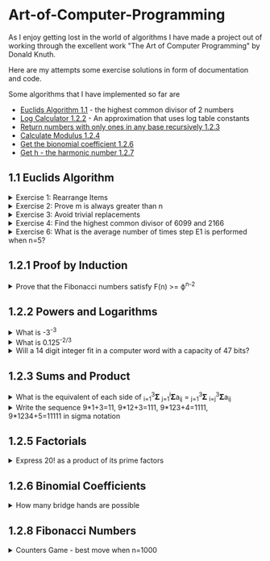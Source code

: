 # Art-of-Computer-Programming
As I enjoy getting lost in the world of algorithms I have made a project out of working through the excellent work "The Art of Computer Programming" by Donald Knuth.

Here are my attempts some exercise solutions in form of documentation and code.

Some algorithms that I have implemented so far are 
* [Euclids Algorithm 1.1](/exercises/chapter_1/one/euclids_algorithm.py) - the highest common divisor of 2 numbers
* [Log Calculator 1.2.2](/exercises/chapter_1/two/log_calculator.py) - An approximation that uses log table constants
* [Return numbers with only ones in any base recursively 1.2.3](/exercises/chapter_1/two/only_ones.py)
* [Calculate Modulus 1.2.4](/exercises/chapter_1/two/calculate_modulus.py)
* [Get the bionomial coefficient 1.2.6](/exercises/chapter_1/two/binomial_coefficients.py)
* [Get h - the harmonic number 1.2.7](exercises/chapter_1/two/harmonic_numbers.py)
## 1.1 Euclids Algorithm
<details>
  <summary>Exercise 1: Rearrange Items</summary>
  
  **Rearrange a, b, c, d to b, c, d, a**  
  e <-- b (a, b, c, d, b)  
  b <-- c (a, c, c, d, b)  
  c <-- d (a, c, d, d, b)  
  d <-- a (a, c, d, a, b)
  a <-- e (b, c, d, a)
</details>  

<details>
  <summary>Exercise 2: Prove m is always greater than n</summary>
  
**Prove m is always greater than n (except first iteration)**    

**Euclids Algorithm**  
E0: If m < n, exchange m <--> n  
E1: Divide m by n and let r be the remainder  
E2:  if r = 0 return n  
E3: Set m <- n, n <- r 

**Constraints**  
* n cannot be 1 as there would be no remainder  
* m and n cannot be equal as there would be no remainder  

**Attempted Solution**  
* r = m % n  
* We set m < n and n < r  
* This equals m < n and n < m % n 
* Whatever the value of n, m must be greater than m % n  
* m > m % n
</details>

<details>
<summary>Exercise 3: Avoid trivial replacements</summary>

  **Avoid Trivial Replacements**  

  **Attempted Solution**  
  Algorithm F - this looks like recursion
  * If m % n = 0 return n (Iteration 1)
  * If n % (m % n) = 0 return m % n (Iteration 2)
  * If (m % n) % (n % (m % n)) = 0 return n % (m % n) (Iteration 3)
  * If (n % (m % n)) % ((m % n) % (n % (m % n))) = 0 return (m % n) % (n % (m % n)) (Iteration 4)  

  The whole expression becomes the second arg  
  The second part of the expression, after the first modulus sign, becomes the first arg  

  So I seem to have overcomplicated this one...
  I have created a [recursive solution]("/exercises/chapter_1/one/euclids_algorithm") based on this
</details>


<details>
<summary>Exercise 4: Find the highest common divisor of 6099 and 2166</summary>

  **Find the highest common divisor of 6099 and 2166**  
  m=6099, n=2166
  * E1: r=1767
  * E2: False
  * E3: m=2166, n=1767
  * E1: r=399
  * E2: False
  * E3: m=1767, n=399
  * E1: r=171
  * E2: False
  * E3: m=399, n=171
  * E1: r=57
  * E2: False
  * E3: m=171, n=57
  * E2: True  

**Solution: 57**
</details>

<details>
<summary>Exercise 6: What is the average number of times step E1 is performed when n=5?</summary>

m=1 -> 1  
m=2 -> 2  
m=3 -> 3  
m=4 -> 2  
m=5 -> 1  
m=6 -> 2  
m=7 -> 3  
m=8 -> 4  
m=9 -> 3  
m=10 -> 1  
m=11 -> 2  
m=12 -> 3  
m=13 -> 4  
m=14 -> 3  
m=15 -> 1  
m=16 -> 2  
m=17 -> 3  
m=18 -> 4  
m=19 -> 3  
m=20 -> 1  

Average = 48 / 20 = 2.4
Check solution using the [recursive function]("/exercises/chapter_1/one/exercise_six").  
Setting m to 1,000,000 can be run in a reasonable time with the answer of 2.599996.  
This is very close to 2.6  

**Solution: 2.6**
</details>

## 1.2.1 Proof by Induction
<details>
<summary>Prove that the Fibonacci numbers satisfy F(n) >= ϕ<sup>n-2</sup></summary>

Where:

* ϕ = (1 + √5) / 2  
* 1 + ϕ = ϕ<sup>2</sup>   

Test:
* F<sub>(1)</sub> = 1
* F<sub>(1)</sub> >= ϕ<sup>n-2</sup> = ϕ<sup>-1</sup>
* 1 >= ϕ<sup>-1</sup>
* 1 >= 1 / ϕ
* ϕ >= 1 (Multiply by ϕ)
* (1 + √5) / 2 >= 1 (Sub real value for ϕ)
* 1 + √5 >= 2
* √5 >= 1 (Test is True)

Assert:
* F<sub>(n)</sub> >= ϕ<sup>n-2</sup>
* So F<sub>(n+1)</sub> >= ϕ<sup>n-1</sup>
* And F<sub>(n-1)</sub> >= ϕ<sup>n-3</sup>

Prove:
* F<sub>(n+1)</sub> >= F<sub>(n-1)</sub> + F<sub>(n)</sub> (The next in the sequence adds the previous 2 numbers)
* F<sub>(n+1)</sub> >= ϕ<sup>n-3</sup> + ϕ<sup>n-2</sup> (Substitute for the phi)
* ϕ<sup>n-3</sup> + ϕ<sup>n-2</sup> = ϕ<sup>n-3</sup>(1 + ϕ)
* ϕ<sup>n-3</sup>(1 + ϕ) = ϕ<sup>n-3</sup>(ϕ<sup>2</sup>) (As 1 + ϕ = ϕ<sup>2</sup>)
* ϕ<sup>n-3</sup>(ϕ<sup>2</sup>) = ϕ<sup>n-1</sup>
* ϕ<sup>n-3</sup> + ϕ<sup>n-2</sup> = ϕ<sup>n-1</sup>
* F<sub>(n+1)</sub> >= ϕ<sup>n-1</sup>
* F<sub>(n)</sub> >= ϕ<sup>n-2</sup> - **Proof is Correct**

</details>

## 1.2.2 Powers and Logarithms
<details>
<summary>What is -3<sup>-3</sup></summary>

-3<sup>-3</sup> = -1/3<sup>3</sup> = **1/27**
</details>

<details>
<summary>What is 0.125<sup>-2/3</sup></summary>

* 0.125<sup>-2/3</sup> = (1/8)<sup>-2/3</sup>
* (1/8)<sup>-2/3</sup> = <sup>3</sup>√(1/8)<sup>2</sup>
* <sup>3</sup>√(1/8)<sup>2</sup> = 1 / (1/2)<sup>2</sup>
* 1 / (1/2)<sup>2</sup> = 1 / (1/4)
* 1 / (1/4) = **4**
</details>

<details>
<summary>Will a 14 digit integer fit in a computer word with a capacity of 47 bits?</summary>

Let us assume that the 14 digit integer is going be at its max value.  
This would make the integer have a value of 99,999,999,999,999 or 9.9 * 10<sup>13</sup>  
Lets call this integer *i*   
Mathematically this question is asking is 47 >= log<sub>2</sub>(i)?  
We could ask what is the max value that a 47 bit integer will hold?  
This is simple to answer as it is 2<sup>47</sup> which is 1.4 * 10<sup>14</sup>  
The max allowed value of 1.4 * 10<sup>14</sup> is much greater than 9.9 * 10<sup>13</sup>  
Therefore **Yes the 14 digit integer will fit into a 47 bit value**
</details>

## 1.2.3 Sums and Product
<details>
<summary>What is the equivalent of each side of <sub>i=1</sub><sup>3</sup>𝚺 <sub>j=1</sub><sup>i</sup>𝚺a<sub>ij</sub> = <sub>j=1</sub><sup>3</sup>𝚺 <sub>i=j</sub><sup>3</sup>𝚺a<sub>ij</sub></summary>

We are dealing with a loop within a loop. However, the inner loop is either reduced or incremented by an iteration each time the outer loop iterates.  

**LHS** - <sub>i=1</sub><sup>3</sup>𝚺 <sub>j=1</sub><sup>i</sup>𝚺a<sub>ij</sub>
* i=1 j=1 11 (next j gets reset, i gets incremented)
* i=2 j=1 21
* i=2 j=2 22 (next j gets reset, i gets incremented)
* i=3 j=1 31
* i=3 j=2 32
* i=3 j=3 33 (now both loops end)  

**LHS** = a<sub>11</sub> + (a<sub>21</sub> + a<sub>22</sub>) + (a<sub>31</sub> + a<sub>32</sub> + a<sub>33</sub>)

**RHS** - <sub>j=1</sub><sup>3</sup>𝚺 <sub>i=j</sub><sup>3</sup>𝚺a<sub>ij</sub>
* i=1 j=1 11
* i=2 j=1 21
* i=3 j=1 31 (j gets incremented, i gets reset to j)
* i=2 j=2 22
* i=3 j=2 32 (j gets incremented, i gets reset to j)
* i=3 j-3 33 (now both loops end)  

**RHS** = (a<sub>11</sub> + a<sub>21</sub> + a<sub>31</sub>) + (a<sub>22</sub> + a<sub>32</sub>) + a<sub>33</sub>  

**RHS == LHS**
</details>

<details>
<summary>Write the sequence 9*1+3=11, 9*12+3=111, 9*123+4=1111, 9*1234+5=11111 in sigma notation</summary>

If we were solving this in programming then we could use string parsing. However, a mathematical solution is more elegant.  

I have taken the authors solutions here and applied them to the case of n=4.

General formulae for base 10 is 9 <sub>k=0</sub><sup>n</sup>𝚺(n-k)10<sup>k</sup> + (n+1)  
Note that the multiplication by 9 and the addition of 5 is done on the result of the sum.  

Where n=4:  
9 <sub>k=0</sub><sup>4</sup>𝚺(4-k)10<sup>k</sup> + 5  

Summation loop as follows:
* k<sub>0</sub> = (4-0)10<sup>0</sup> = 4*1 = 4
* k<sub>1</sub> = (4-1)10<sup>1</sup> = 3*10 = 30
* k<sub>2</sub> = (4-2)10<sup>2</sup> = 2*100 = 200
* k<sub>3</sub> = (4-3)10<sup>3</sup> = 1*1000 = 1000
* k<sub>4</sub> = (4-4)10<sup>3</sup> = 0*10000 = 0

Sum total: 1000 + 200 + 30 + 4 = 1234  
Multiply by 9: 1234 * 9 = 11106  
Add 5: 11106 + 5 = 11111

It works for base 2 also!
General formulae for any base is...  
(b-1)<sub>k=0</sub><sup>n</sup>𝚺(n-k)b<sup>k</sup> + (n+1)  
So for base 2 we get  
(1)<sub>k=0</sub><sup>n</sup>𝚺(n-k)2<sup>k</sup> + (n+1)  
The multiplier is not needed in this case  
<sub>k=0</sub><sup>n</sup>𝚺(n-k)2<sup>k</sup> + (n+1)

Take n = 4 in base 2  
<sub>k=0</sub><sup>n</sup>𝚺(2-k)2<sup>2</sup> + 5  
* k<sub>0</sub> = (4-0)2<sup>0</sup> = 4*1 = 4
* k<sub>1</sub> = (4-1)2<sup>1</sup> = 3*2 = 6
* k<sub>2</sub> = (4-2)2<sup>2</sup> = 2*4 = 8
* k<sub>3</sub> = (4-3)2<sup>3</sup> = 1*8 = 8
* k<sub>4</sub> = (4-4)2<sup>3</sup> = 0*16 = 0

Sum total: 4 + 6 + 8 + 8 = 26  
Multiplier is 1 so nothing to do here    
Add 5: 26 + 5 = 31  which is 32 - 1   
This gives us 100000 - 1 = 11111 in binary

However, this notation can be simplified  
(b-1)<sub>k=0</sub><sup>n</sup>𝚺(n-k)b<sup>k</sup> + (n+1) = <sub>k=0</sub><sup>n</sup>𝚺 b<sup>k</sup>  
Does the new notation work?  
Let us try n=4 in base 2.  
<sub>k=0</sub><sup>n</sup>𝚺 b<sup>k</sup> = 2<sup>0</sup> + 2<sup>1</sup> + 2<sup>2</sup> + 2<sup>3</sup> + 2<sup>4</sup> = 1 + 2 + 4 + 8 + 16 = 31  
Base 10 is also simple = 1 + 10 + 100 + 1000 + 10000 = 11111

So with this simpler notation we get the same result in both base 2 and base 10

A recursive version of this algorithm can be found [here](/exercises/chapter_1/two/only_ones.py) 
</details>

## 1.2.5 Factorials
<details>
<summary>Express 20! as a product of its prime factors</summary>

20! = <sub>k>0</sub>𝚺 floor(20 / p<sup>k</sup>) for each prime factor  
Primes up to 20 = 2, 3, 5, 7, 11, 13, 17, 19  
As the 11, 13, 17 and 19 result in 1 by this sequence then we don't need to do any futher calculations for these numbers.  
We simply need to multiply the result by 11 * 13 * 17 * 19
* 20! as 2: <sub>k>0</sub>𝚺 floor(20 / 2<sup>k</sup>)
  * floor(20/2<sup>1</sup>) + floor(20/2<sup>2</sup>) + floor(20/2<sup>3</sup>) + floor(20/2<sup>4</sup>)
  * 10 + 5 + 2 + 1
  * 2<sup>18</sup>
* 20! as 3: <sub>k>0</sub>𝚺 floor(20 / 3<sup>k</sup>)
  * floor(20/3<sup>1</sup>) + floor(20/3<sup>2</sup>)
  * 6 + 2
  * 3<sup>8</sup>
* 20! as 5: <sub>k>0</sub>𝚺 floor(20 / 5<sup>k</sup>)
  * floor(20/5<sup>1</sup>)
  * 4
  * 5<sup>4</sup>
* 20! as 7: <sub>k>0</sub>𝚺 floor(20 / 7<sup>k</sup>)
  * floor(20/7<sup>1</sup>)
  * 2
  * 7<sup>2</sup>  

#### 20! = 2<sup>18</sup> * 3<sup>8</sup> * 5<sup>4</sup> * 7<sup>2</sup> * 11 * 13 * 17 * 19
```python
import math

2**18 * 3**8 * 5**4 * 7**2 * 11 * 13 * 17 * 19 == math.factorial(20)
```
```shell
Out[3]: True
```
</details>

## 1.2.6 Binomial Coefficients
<details>
<summary>How many bridge hands are possible</summary>

This is calculated using the formulae n! / (k! * (n-k)!)

We can take each factorial expression n, k and n-k and calculate it as a product of prime factors.  
Once that has been done each exponential expression can either be multiplied or divided out.   
The final result can be seen [here](/exercises/chapter_1/two/binomial_coefficients.py)
```python
{2: 4, 5: 2, 7: 2, 17: 1, 23: 1, 41: 1, 43: 1, 47: 1}
```
2<sup>4</sup> * 5<sup>2</sup> * 7<sup>2</sup> * 17 * 23 * 41 * 43 * 47  
Resulting in **635 013 559 600**
</details>

## 1.2.8 Fibonacci Numbers
<details>
<summary>Counters Game - best move when n=1000</summary>

Rules - for 2 players
* There is a pile containing n counters. 
* The first player removes any number of counters, leaving at least one.  
* Each player must take at least one counter.
* Each player can take a maximum of 2 times the counters that the previous player took.

Let us imagine that there are 11 counters to start with.  

We shall assume that neither player wants to face certain loss.  
Therefore, their options shall be restricted to < CEIL(n/3)  

A summary of such a game make look like this:  

RC = Remaining Counters

| Turn | Player A | Options | RC  | Player B | Options | RC  |
|------|----------|---------|-----|----------|---------|-----|
| 0    | -        |         |     | -        |         | 11  |
| 1    | 3        | 1 2 3   | 8   | 1        | 1 2     | 7   |
| 2    | 2        | 1 2     | 5   | 1        | -       | 4   |
| 3    | 1        | -       | 3   | 1        | -       | 2   |
| 4    | 2        | -       | 0   |          |         |     |

This worked out pretty well for Player A. Only in their first turn did player B have any choice!  

Player B could have selected 2 counters.   
However, that would have left player A able to take a single counter from the 6 remaining, still leaving 5 counters for player B - ensuring victory!  

What if there are 15 counters? How many counters should Player A take?  
What are the max counters? max = CEIL(n/3) - 1 = 4.  
* This makes sense because if Player A took 5 counters player B would simply take 10 thus winning the game.  
* If Player A took 4 counters this would leave 11, which as we can see from our previous table allows player B certain victory.  
* What if Player A tries to always leave a fibonacci number of counters for his opponent?  
* At no time must he leave his opponent in a position to leave a fibonacci number of counters for him.  
* Options for Player A will be restricted with these rules in mind  

| Turn | Player A | Options | RC  | Player B | Options | RC  |
|------|----------|---------|-----|----------|---------|-----|
| 0    | -        |         |     | -        |         | 15  |
| 1    | 2        | -       | 13  | 4        | 1 2 3 4 | 9   |
| 2    | 1        | -       | 8   | 1        | 1 2     | 7   |
| 3    | 2        | -       | 5   | 1        | -       | 4   |
| 4    | 1        | -       | 3   | 1        | -       | 2   |
| 5    | 2        | -       | 0   |          |         |     |

Player A wins again! We note on turn 2 Player B could have chosen 2 counters.  
Player A Would then have taken 1 counter on turn 3 leaving the game in the same state.  
What about turn 1? Player B could have chosen 1, 2 or 3 instead. 
* Player B chooses 3, RC=10, Player A chooses 2. No difference.
* Player B chooses 2, RC=11, Player A chooses 3. No difference.
* Player B chooses 1, RC=12
  * Player A much choose 1. 
  * Choosing 2 would allow his opponent to leave him with a fibonacci number of counters.
  * RC=11. Now Player B can choose 1 or 2.  
  * If Player B leaves 10 counters Player A will choose 2 and leave 8.  
  * If Player B leaves 9 counters Player A will choose 1 and leave 8.
  * Either way certain victory follows for Player A.

What if there are 1000 counters. What move should Player A make?  
* max = CEIL(n/3) - 1
* n/3 = 333.33333...
* CEIL(333.333) = 334
* max = 333  

The most counters' player A can take is 333.  
* Player A must leave at least 1000 - 333 counters = 667
* The first Fibonacci number after 667 is 987.
* Player A must take **13 counters** for his first move
</details>